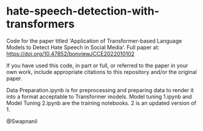 # hate-speech-detection-with-transformers
Code for the paper titled 'Application of Transformer-based Language Models to Detect Hate Speech in Social Media'. Full paper at:  https://doi.org/10.47852/bonviewJCCE2022010102

If you have used this code, in part or full, or referred to the paper in your own work, include appropriate citations to this repository and/or the original paper. 

Data Preparation.ipynb is for preprocessing and preparing data to render it into a format acceptable to Transformer models.
Model tuning 1.ipynb and Model Tuning 2.ipynb are the training notebooks. 2 is an updated version of 1. 

@Swapnanil
